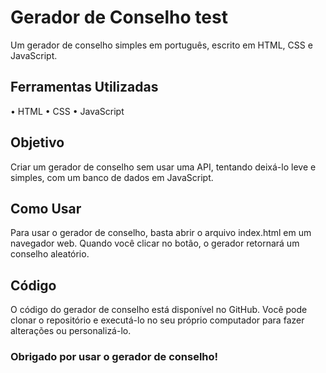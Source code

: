 # Gerador de Conselho test
Um gerador de conselho simples em português, escrito em HTML, CSS e JavaScript.

## Ferramentas Utilizadas
• HTML
• CSS
• JavaScript

## Objetivo
Criar um gerador de conselho sem usar uma API, tentando deixá-lo leve e simples, com um banco de dados em JavaScript.

## Como Usar
Para usar o gerador de conselho, basta abrir o arquivo index.html em um navegador web. Quando você clicar no botão, o gerador retornará um conselho aleatório.

## Código
O código do gerador de conselho está disponível no GitHub. Você pode clonar o repositório e executá-lo no seu próprio computador para fazer alterações ou personalizá-lo.


### Obrigado por usar o gerador de conselho!
